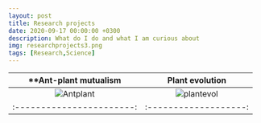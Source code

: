 ```yaml
---
layout: post
title: Research projects
date: 2020-09-17 00:00:00 +0300
description: What do I do and what I am curious about
img: researchprojects3.png 
tags: [Research,Science]
---
```




| **Ant-plant mutualism | **Plant evolution** |
|:-----------------------:|:-------------------:|
| ![Antplant]({{site.baseurl}}/assets/img/antplantmutualism.png) |![plantevol]({{site.baseurl}}/assets/img/plantevolution.png)|
|:-----------------------:|:-------------------:|
